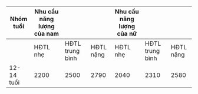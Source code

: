 | Nhóm tuổi   | Nhu cầu năng lượng của nam           |                          |                          | Nhu cầu năng lượng của nữ           |                          |                          |
|-------------|---------------------------------------|--------------------------|--------------------------|--------------------------------------|--------------------------|--------------------------|
|             | HĐTL nhẹ                             | HĐTL trung bình          | HĐTL nặng               | HĐTL nhẹ                            | HĐTL trung bình          | HĐTL nặng               |
| 12-14 tuổi  | 2200                                  | 2500                     | 2790                     | 2040                                 | 2310                     | 2580                     |
